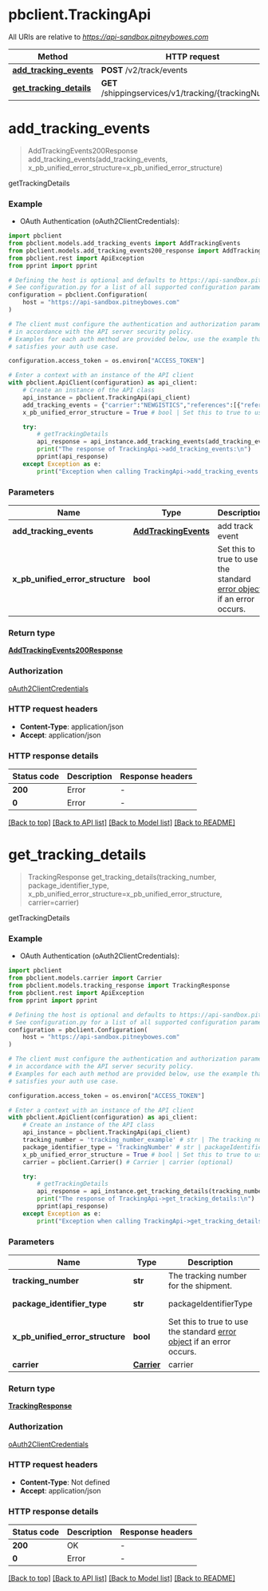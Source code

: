 # pbclient.TrackingApi

All URIs are relative to *https://api-sandbox.pitneybowes.com*

Method | HTTP request | Description
------------- | ------------- | -------------
[**add_tracking_events**](TrackingApi.md#add_tracking_events) | **POST** /v2/track/events | getTrackingDetails
[**get_tracking_details**](TrackingApi.md#get_tracking_details) | **GET** /shippingservices/v1/tracking/{trackingNumber} | getTrackingDetails


# **add_tracking_events**
> AddTrackingEvents200Response add_tracking_events(add_tracking_events, x_pb_unified_error_structure=x_pb_unified_error_structure)

getTrackingDetails

### Example

* OAuth Authentication (oAuth2ClientCredentials):

```python
import pbclient
from pbclient.models.add_tracking_events import AddTrackingEvents
from pbclient.models.add_tracking_events200_response import AddTrackingEvents200Response
from pbclient.rest import ApiException
from pprint import pprint

# Defining the host is optional and defaults to https://api-sandbox.pitneybowes.com
# See configuration.py for a list of all supported configuration parameters.
configuration = pbclient.Configuration(
    host = "https://api-sandbox.pitneybowes.com"
)

# The client must configure the authentication and authorization parameters
# in accordance with the API server security policy.
# Examples for each auth method are provided below, use the example that
# satisfies your auth use case.

configuration.access_token = os.environ["ACCESS_TOKEN"]

# Enter a context with an instance of the API client
with pbclient.ApiClient(configuration) as api_client:
    # Create an instance of the API class
    api_instance = pbclient.TrackingApi(api_client)
    add_tracking_events = {"carrier":"NEWGISTICS","references":[{"referenceType":"package","referenceValue":"1Z00","events":[{"eventCode":"DPB","carrierEventCode":"DOAC","eventDate":"2020-04-18","eventTime":"12:48:10","eventTimeOffset":"-06:00","eventCity":"Decatur","eventStateOrProvince":"IL","postalCode":"62521","country":"US"}]},{"referenceType":"package","referenceValue":"3Z30","events":[{"eventCode":"DPB","carrierEventCode":"DOAC","eventDate":"2020-04-18","eventTime":"12:50:00","eventTimeOffset":"-06:00","eventCity":"Decatur","eventStateOrProvince":"IL","postalCode":"62521","country":"US"}]}]} # AddTrackingEvents | add track event
    x_pb_unified_error_structure = True # bool | Set this to true to use the standard [error object](https://shipping.pitneybowes.com/reference/error-object.html#standard-error-object) if an error occurs. (optional) (default to True)

    try:
        # getTrackingDetails
        api_response = api_instance.add_tracking_events(add_tracking_events, x_pb_unified_error_structure=x_pb_unified_error_structure)
        print("The response of TrackingApi->add_tracking_events:\n")
        pprint(api_response)
    except Exception as e:
        print("Exception when calling TrackingApi->add_tracking_events: %s\n" % e)
```



### Parameters


Name | Type | Description  | Notes
------------- | ------------- | ------------- | -------------
 **add_tracking_events** | [**AddTrackingEvents**](AddTrackingEvents.md)| add track event | 
 **x_pb_unified_error_structure** | **bool**| Set this to true to use the standard [error object](https://shipping.pitneybowes.com/reference/error-object.html#standard-error-object) if an error occurs. | [optional] [default to True]

### Return type

[**AddTrackingEvents200Response**](AddTrackingEvents200Response.md)

### Authorization

[oAuth2ClientCredentials](../README.md#oAuth2ClientCredentials)

### HTTP request headers

 - **Content-Type**: application/json
 - **Accept**: application/json

### HTTP response details

| Status code | Description | Response headers |
|-------------|-------------|------------------|
**200** | Error |  -  |
**0** | Error |  -  |

[[Back to top]](#) [[Back to API list]](../README.md#documentation-for-api-endpoints) [[Back to Model list]](../README.md#documentation-for-models) [[Back to README]](../README.md)

# **get_tracking_details**
> TrackingResponse get_tracking_details(tracking_number, package_identifier_type, x_pb_unified_error_structure=x_pb_unified_error_structure, carrier=carrier)

getTrackingDetails

### Example

* OAuth Authentication (oAuth2ClientCredentials):

```python
import pbclient
from pbclient.models.carrier import Carrier
from pbclient.models.tracking_response import TrackingResponse
from pbclient.rest import ApiException
from pprint import pprint

# Defining the host is optional and defaults to https://api-sandbox.pitneybowes.com
# See configuration.py for a list of all supported configuration parameters.
configuration = pbclient.Configuration(
    host = "https://api-sandbox.pitneybowes.com"
)

# The client must configure the authentication and authorization parameters
# in accordance with the API server security policy.
# Examples for each auth method are provided below, use the example that
# satisfies your auth use case.

configuration.access_token = os.environ["ACCESS_TOKEN"]

# Enter a context with an instance of the API client
with pbclient.ApiClient(configuration) as api_client:
    # Create an instance of the API class
    api_instance = pbclient.TrackingApi(api_client)
    tracking_number = 'tracking_number_example' # str | The tracking number for the shipment.
    package_identifier_type = 'TrackingNumber' # str | packageIdentifierType (default to 'TrackingNumber')
    x_pb_unified_error_structure = True # bool | Set this to true to use the standard [error object](https://shipping.pitneybowes.com/reference/error-object.html#standard-error-object) if an error occurs. (optional) (default to True)
    carrier = pbclient.Carrier() # Carrier | carrier (optional)

    try:
        # getTrackingDetails
        api_response = api_instance.get_tracking_details(tracking_number, package_identifier_type, x_pb_unified_error_structure=x_pb_unified_error_structure, carrier=carrier)
        print("The response of TrackingApi->get_tracking_details:\n")
        pprint(api_response)
    except Exception as e:
        print("Exception when calling TrackingApi->get_tracking_details: %s\n" % e)
```



### Parameters


Name | Type | Description  | Notes
------------- | ------------- | ------------- | -------------
 **tracking_number** | **str**| The tracking number for the shipment. | 
 **package_identifier_type** | **str**| packageIdentifierType | [default to &#39;TrackingNumber&#39;]
 **x_pb_unified_error_structure** | **bool**| Set this to true to use the standard [error object](https://shipping.pitneybowes.com/reference/error-object.html#standard-error-object) if an error occurs. | [optional] [default to True]
 **carrier** | [**Carrier**](.md)| carrier | [optional] 

### Return type

[**TrackingResponse**](TrackingResponse.md)

### Authorization

[oAuth2ClientCredentials](../README.md#oAuth2ClientCredentials)

### HTTP request headers

 - **Content-Type**: Not defined
 - **Accept**: application/json

### HTTP response details

| Status code | Description | Response headers |
|-------------|-------------|------------------|
**200** | OK |  -  |
**0** | Error |  -  |

[[Back to top]](#) [[Back to API list]](../README.md#documentation-for-api-endpoints) [[Back to Model list]](../README.md#documentation-for-models) [[Back to README]](../README.md)

